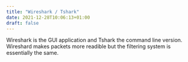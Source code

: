 ```yaml
---
title: "Wireshark / Tshark"
date: 2021-12-28T10:06:13+01:00
draft: false
---
```


Wireshark is the GUI application and Tshark the command line version.
Wireshard makes packets more readible but the filtering system is essentially the same.


